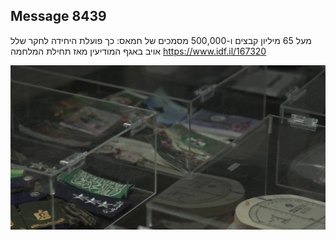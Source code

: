 ## Message 8439

מעל 65 מיליון קבצים ו-500,000 מסמכים של חמאס:
כך פועלת היחידה לחקר שלל אויב באגף המודיעין מאז תחילת המלחמה
https://www.idf.il/167320

![Photo](8439/8439_photo.jpg)
